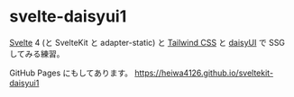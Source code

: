# svelte-daisyui1

[Svelte](https://svelte.dev/) 4 (と SvelteKit と adapter-static) と
[Tailwind CSS](https://tailwindcss.com/docs/guides/sveltekit) と
[daisyUI](https://daisyui.com/docs/install/)
で SSG してみる練習。

GitHub Pages にもしてあります。 <https://heiwa4126.github.io/sveltekit-daisyui1>
